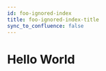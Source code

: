 ```yaml
---
id: foo-ignored-index
title: foo-ignored-index-title
sync_to_confluence: false
---
```


# Hello World
